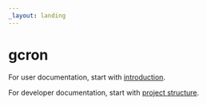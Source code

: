 ```yaml
---
_layout: landing
---
```


# gcron

For user documentation, start with [introduction](docs/introduction.md).

For developer documentation, start with [project structure](docs/developer/structure.md).
